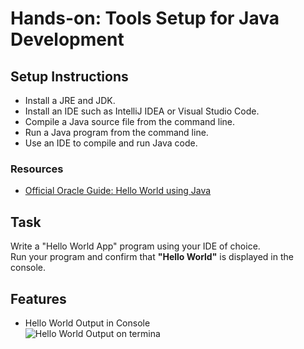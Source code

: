 # Hands-on: Tools Setup for Java Development

## Setup Instructions

- Install a JRE and JDK.
- Install an IDE such as IntelliJ IDEA or Visual Studio Code.
- Compile a Java source file from the command line.
- Run a Java program from the command line.
- Use an IDE to compile and run Java code.

### Resources

- [Official Oracle Guide: Hello World using Java](https://docs.oracle.com/javase/tutorial/getStarted/cupojava/win32.html)

## Task

Write a "Hello World App" program using your IDE of choice.  
Run your program and confirm that **"Hello World"** is displayed in the console.

## Features

- Hello World Output in Console  
  ![Hello World Output on termina](screenshots/Hello-World.png)
